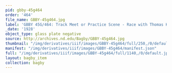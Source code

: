 ```yaml
---
pid: gbby-45g464
order: '464'
file_name: GBBY-45g464.jpg
label: 'GBBY 45G/464: Track Meet or Practice Scene - Race with Thomas Kelly - 1928'
_date: '1928'
object_type: glass plate negative
source: http://archives.nd.edu/Bagby/GBBY-45g464.jpg
thumbnail: "/img/derivatives/iiif/images/GBBY-45g464/full/250,/0/default.jpg"
manifest: "/img/derivatives/iiif/images/GBBY-45g464/manifest.json"
full: "/img/derivatives/iiif/images/GBBY-45g464/full/1140,/0/default.jpg"
layout: bagby_item
collection: bagby
---
```


